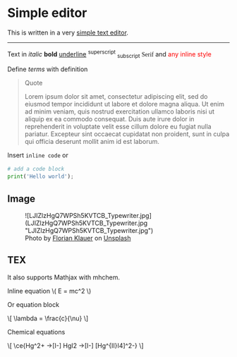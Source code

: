Simple editor
====

This is written in a very [simple text editor](https://simple-editor.xyz "Simple Editor").

---

Text in _italic_ **bold** <u>underline</u> <sup>superscript</sup> <sub>subscript</sub> <span style="font-family:serif;">Serif</span> and  <span style="color:red;">any inline style</span>

Define <span><dfn>terms</dfn> with definition</span>

> Quote
> 
> Lorem ipsum dolor sit amet, consectetur adipiscing elit, sed do eiusmod tempor incididunt ut labore et dolore magna aliqua. Ut enim ad minim veniam, quis nostrud exercitation ullamco laboris nisi ut aliquip ex ea commodo consequat. Duis aute irure dolor in reprehenderit in voluptate velit esse cillum dolore eu fugiat nulla pariatur. Excepteur sint occaecat cupidatat non proident, sunt in culpa qui officia deserunt mollit anim id est laborum.

Insert `inline code` or

```python
# add a code block
print('Hello world');
```

Image
----

<figure markdown="1">
<span style="display:block;margin-left:auto;margin-right:auto;max-width:auto;">
![LJIZlzHgQ7WPSh5KVTCB_Typewriter.jpg](LJIZlzHgQ7WPSh5KVTCB_Typewriter.jpg "LJIZlzHgQ7WPSh5KVTCB_Typewriter.jpg")
</span>
<figcaption markdown="1">
Photo by <a href="https://unsplash.com/@florianklauer" target="_blank" title="Author">Florian Klauer</a> on <a href="https://unsplash.com/photos/mk7D-4UCfmg" target="_blank" title="Unsplash">Unsplash</a>
</figcaption>
</figure>

TEX
----

It also supports Mathjax with mhchem.

Inline equation \\( E = mc^2 \\)

Or equation block

\\[ \lambda = \frac{c}{\nu} \\]

Chemical equations

\\[ \ce{Hg^2+ ->[I-] HgI2 ->[I-] [Hg^{II}I4]^2-} \\]

<script type="text/javascript" crossorigin="anonymous" src="https://polyfill.io/v3/polyfill.min.js?features=es6"></script>
<script>
  //var polyfillscript = document.createElement('script');
  //polyfillscript.type = 'text/javascript';
  //polyfillscript.src = 'https://polyfill.io/v3/polyfill.min.js?features=es6';
  //polyfillscript.crossOrigin = 'anonymous';
  //document.body.appendChild(polyfillscript);
  MathJax = {
    loader: {
      load: ['[tex]/autoload']
    },
    tex: {
      packages: {
        '[+]': ['autoload']
      },
      inlineMath: [['\\(', '\\)']]
    },
    svg: {
      fontCache: 'global'
    },
    chtml: {
      scale: 1.0,
      minScale: .5,
      mtextFont: '',
      unknownFamily: 'serif',
      mathmlSpacing: false,
      exFactor: .5
    }
  };
  //var mathjaxscript = document.createElement('script');
  //mathjaxscript.type = 'text/javascript';
  //mathjaxscript.id = 'MathJax-script';
  //mathjaxscript.async = true;
  //mathjaxscript.src = 'https://cdn.jsdelivr.net/npm/mathjax@3/es5/tex-chtml-full.js';
  //mathjaxscript.crossOrigin = 'anonymous';
  //document.body.appendChild(mathjaxscript);
</script>
<script type="text/javascript" id="MathJax-script" async crossorigin="anonymous" src="https://cdn.jsdelivr.net/npm/mathjax@3/es5/tex-chtml-full.js"></script>
